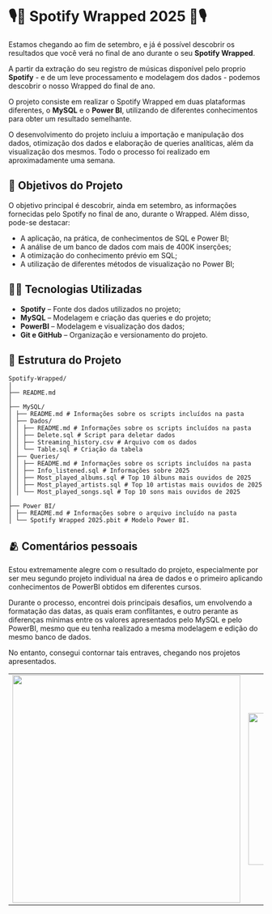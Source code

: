 # 🎙️🎵 Spotify Wrapped 2025 🎵🎙️ 

Estamos chegando ao fim de setembro, e já é possível descobrir os resultados que você verá no final de ano durante o seu **Spotify Wrapped**.

A partir da extração do seu registro de músicas disponível pelo proprio **Spotify** - e de um leve processamento e modelagem dos dados - podemos descobrir o nosso Wrapped do final de ano.

O projeto consiste em realizar o Spotify Wrapped em duas plataformas diferentes, o **MySQL** e o **Power BI**, utilizando de diferentes conhecimentos para obter um resultado semelhante.

O desenvolvimento do projeto incluiu a importação e manipulação dos dados, otimização dos dados e elaboração de queries analíticas, além da visualização dos mesmos. Todo o processo foi realizado em aproximadamente uma semana.

## 🎯 Objetivos do Projeto

O objetivo principal é descobrir, ainda em setembro, as informações fornecidas pelo Spotify no final de ano, durante o Wrapped. Além disso, pode-se destacar:
- A aplicação, na prática, de conhecimentos de SQL e Power BI;
- A análise de um banco de dados com mais de 400K inserções;
- A otimização do conhecimento prévio em SQL;
- A utilização de diferentes métodos de visualização no Power BI;

## 👨‍💻 Tecnologias Utilizadas

- **Spotify** – Fonte dos dados utilizados no projeto;
- **MySQL** – Modelagem e criação das queries e do projeto;
- **PowerBI** – Modelagem e visualização dos dados;
- **Git e GitHub** – Organização e versionamento do projeto.

## 💼 Estrutura do Projeto


```
Spotify-Wrapped/
│
├── README.md
│
├── MySQL/
│ ├── README.md # Informações sobre os scripts incluídos na pasta
│ ├── Dados/
│ │ ├── README.md # Informações sobre os scripts incluídos na pasta
│ │ ├── Delete.sql # Script para deletar dados 
│ │ ├── Streaming_history.csv # Arquivo com os dados
│ │ └── Table.sql # Criação da tabela
│ ├── Queries/
│ │ ├── README.md # Informações sobre os scripts incluídos na pasta
│ │ ├── Info_listened.sql # Informações sobre 2025
│ │ ├── Most_played_albums.sql # Top 10 álbuns mais ouvidos de 2025
│ │ ├── Most_played_artists.sql # Top 10 artistas mais ouvidos de 2025
│ │ └── Most_played_songs.sql # Top 10 sons mais ouvidos de 2025
│
├── Power BI/
│ ├── README.md # Informações sobre o arquivo incluído na pasta
│ └── Spotify Wrapped 2025.pbit # Modelo Power BI.

```

## 🫂 Comentários pessoais
Estou extremamente alegre com o resultado do projeto, especialmente por ser meu segundo projeto individual na área de dados e o primeiro aplicando conhecimentos de PowerBI obtidos em diferentes cursos.

Durante o processo, encontrei dois principais desafios, um envolvendo a formatação das datas, as quais eram conflitantes, e outro perante as diferenças mínimas entre os valores apresentados pelo MySQL e pelo PowerBI, mesmo que eu tenha realizado a mesma modelagem e edição do mesmo banco de dados.

No entanto, consegui contornar tais entraves, chegando nos projetos apresentados.

<div align="center">
<table>
  <tr>
    <td align="left">
        <img src="https://media0.giphy.com/media/v1.Y2lkPTc5MGI3NjExbXN0aW1zNGtia3o3d3hoMDEzazkzYXU5cTExbDVza2lobnNwdndjZCZlcD12MV9pbnRlcm5hbF9naWZfYnlfaWQmY3Q9Zw/qvx8tHCGkTD7Ib2SeQ/giphy.gif" width="450">
    </td>
    <td align="right">
        <img src="https://media0.giphy.com/media/v1.Y2lkPTc5MGI3NjExcngzcTUwYTloZmxjZWJvdTJzbXlqaGIwbXVrZzN5bWx0ZDVyZWFnOSZlcD12MV9pbnRlcm5hbF9naWZfYnlfaWQmY3Q9Zw/12XxYnYLMEn6yA/giphy.gif" width="300">
    </td>
  </tr>
</table>
</div>
